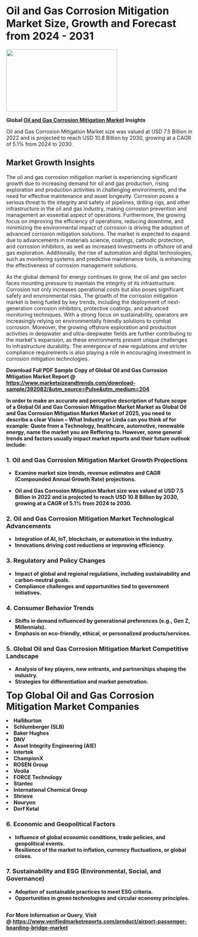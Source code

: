 <H1>Oil and Gas Corrosion Mitigation Market Size, Growth and Forecast from 2024 - 2031</H1><img class="aligncenter size-medium wp-image-584254" src="https://thirdeyenews.in/wp-content/uploads/2024/09/Global-Market-Research-300x168.jpeg" alt="" width="300" height="168" /><p><strong>Global&nbsp;<a href="https://www.marketsizeandtrends.com/download-sample/392082/&amp;utm_source=Pulse&amp;utm_medium=204">Oil and Gas Corrosion Mitigation Market</a> Insights</strong></p><p>Oil and Gas Corrosion Mitigation Market size was valued at USD 7.5 Billion in 2022 and is projected to reach USD 10.8 Billion by 2030, growing at a CAGR of 5.1% from 2024 to 2030.</p><p><h2>Market Growth Insights</h2> <p>The oil and gas corrosion mitigation market is experiencing significant growth due to increasing demand for oil and gas production, rising exploration and production activities in challenging environments, and the need for effective maintenance and asset longevity. Corrosion poses a serious threat to the integrity and safety of pipelines, drilling rigs, and other infrastructure in the oil and gas industry, making corrosion prevention and management an essential aspect of operations. Furthermore, the growing focus on improving the efficiency of operations, reducing downtime, and minimizing the environmental impact of corrosion is driving the adoption of advanced corrosion mitigation solutions. The market is expected to expand due to advancements in materials science, coatings, cathodic protection, and corrosion inhibitors, as well as increased investments in offshore oil and gas exploration. Additionally, the rise of automation and digital technologies, such as monitoring systems and predictive maintenance tools, is enhancing the effectiveness of corrosion management solutions.</p> <p><strong></strong></p> <p>As the global demand for energy continues to grow, the oil and gas sector faces mounting pressure to maintain the integrity of its infrastructure. Corrosion not only increases operational costs but also poses significant safety and environmental risks. The growth of the corrosion mitigation market is being fueled by key trends, including the deployment of next-generation corrosion inhibitors, protective coatings, and advanced monitoring techniques. With a strong focus on sustainability, operators are increasingly relying on environmentally friendly solutions to combat corrosion. Moreover, the growing offshore exploration and production activities in deepwater and ultra-deepwater fields are further contributing to the market's expansion, as these environments present unique challenges to infrastructure durability. The emergence of new regulations and stricter compliance requirements is also playing a role in encouraging investment in corrosion mitigation technologies.</p> <p><strong></p><p><span class=""><strong>Download Full PDF Sample Copy of Global Oil and Gas Corrosion Mitigation Market Report</strong> @ <a href="https://www.marketsizeandtrends.com/download-sample/392082/&amp;utm_source=Pulse&amp;utm_medium=204" target="_blank">https://www.marketsizeandtrends.com/download-sample/392082/&amp;utm_source=Pulse&amp;utm_medium=204</a></span></p><p>In order to make an accurate and perceptive description of future scope of a Global&nbsp;Oil and Gas Corrosion Mitigation Market Market as Global&nbsp;Oil and Gas Corrosion Mitigation Market Market of 2025, you need to describe a clear Vision &ndash; What Industry or Linda can you think of for example: Quote from a Technology, healthcare, automotive, renewable energy, name the market you are Reffering to. However, some general trends and factors usually impact market reports and their future outlook include:</p><h3>1.&nbsp;<strong>Oil and Gas Corrosion Mitigation Market Growth Projections</strong></h3><ul><li>Examine market size trends, revenue estimates and CAGR (Compounded Annual Growth Rate) projections.</li><li><p>Oil and Gas Corrosion Mitigation Market size was valued at USD 7.5 Billion in 2022 and is projected to reach USD 10.8 Billion by 2030, growing at a CAGR of 5.1% from 2024 to 2030.</p></li></ul><h3>2.&nbsp;<strong>Oil and Gas Corrosion Mitigation Market Technological Advancements</strong></h3><ul><li>Integration of AI, IoT, blockchain, or automation in the industry.</li><li>Innovations driving cost reductions or improving efficiency.</li></ul><h3>3.&nbsp;<strong>Regulatory and Policy Changes</strong></h3><ul><li>Impact of global and regional regulations, including sustainability and carbon-neutral goals.</li><li>Compliance challenges and opportunities tied to government initiatives.</li></ul><h3>4.&nbsp;<strong>Consumer Behavior Trends</strong></h3><ul><li>Shifts in demand influenced by generational preferences (e.g., Gen Z, Millennials).</li><li>Emphasis on eco-friendly, ethical, or personalized products/services.</li></ul><h3>5.&nbsp;<strong>Global Oil and Gas Corrosion Mitigation Market Competitive Landscape</strong></h3><ul><li>Analysis of key players, new entrants, and partnerships shaping the industry.</li><li>Strategies for differentiation and market penetration.</li></ul><p data-pm-slice="1 1 []"><span style="color: inherit; font-family: inherit; font-size: 25px;">Top Global Oil and Gas Corrosion Mitigation Market Companies</span></p><div class="" data-test-id=""><p><li>Halliburton</li><li> Schlumberger (SLB)</li><li> Baker Hughes</li><li> DNV</li><li> Asset Integrity Engineering (AIE)</li><li> Intertek</li><li> ChampionX</li><li> ROSEN Group</li><li> Veolia</li><li> FORCE Technology</li><li> Stantec</li><li> International Chemical Group</li><li> Shrieve</li><li> Nouryon</li><li> Dorf Ketal</li></p></div><h3>6.&nbsp;<strong>Economic and Geopolitical Factors</strong></h3><ul><li>Influence of global economic conditions, trade policies, and geopolitical events.</li><li>Resilience of the market to inflation, currency fluctuations, or global crises.</li></ul><h3>7.&nbsp;<strong>Sustainability and ESG (Environmental, Social, and Governance)</strong></h3><ul><li>Adoption of sustainable practices to meet ESG criteria.</li><li>Opportunities in green technologies and circular economy principles.</li></ul><h2><strong style="font-size: 14px;">For More Information or Query, Visit @&nbsp;</strong><a style="background-color: #ffffff; font-size: 14px;" href="https://www.marketsizeandtrends.com/report/oil-and-gas-corrosion-mitigation-market/" target="_blank">https://www.verifiedmarketreports.com/product/airport-passenger-boarding-bridge-market</a></h2>
